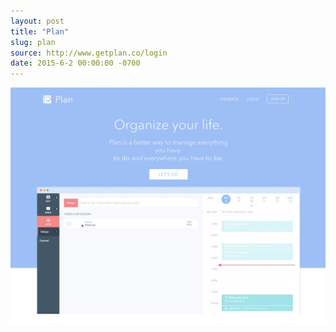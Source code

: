 ```yaml
---
layout: post
title: "Plan"
slug: plan
source: http://www.getplan.co/login
date: 2015-6-2 00:00:00 -0700
---
```


<img src="/screenshots/plan.jpg">
